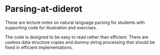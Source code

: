 # Parsing-at-diderot

These are lecture notes on natural language parsing
for students with supporting code for illustration and exercises.

The code is designed to be easy to read rather than efficient.
There are useless data structure copies and dummy string processing 
that should be fixed in efficient implementations.

